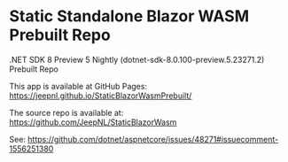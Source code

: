 # Static Standalone Blazor WASM Prebuilt Repo

.NET SDK 8 Preview 5 Nightly (dotnet-sdk-8.0.100-preview.5.23271.2) Prebuilt Repo

This app is available at GitHub Pages: https://jeepnl.github.io/StaticBlazorWasmPrebuilt/

The source repo is available at: https://github.com/JeepNL/StaticBlazorWasm

See: https://github.com/dotnet/aspnetcore/issues/48271#issuecomment-1556251380
